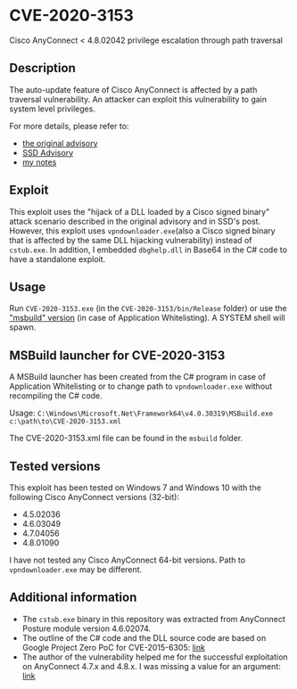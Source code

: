 # CVE-2020-3153
Cisco AnyConnect < 4.8.02042 privilege escalation through path traversal

## Description
The auto-update feature of Cisco AnyConnect is affected by a path traversal vulnerability. An attacker can exploit this vulnerability to gain system level privileges.

For more details, please refer to:
- [the original advisory](https://www.securify.nl/advisory/SFY20200419/cisco-anyconnect-elevation-of-privileges-due-to-insecure-handling-of-path-names.html)
- [SSD Advisory](https://ssd-disclosure.com/ssd-advisory-cisco-anyconnect-privilege-elevation-through-path-traversal/)
- [my notes](details.md)

## Exploit
This exploit uses  the "hijack of a DLL loaded by a Cisco signed binary" attack scenario described in the original advisory and in SSD's post. However, this exploit uses `vpndownloader.exe`(also a Cisco signed binary that is affected by the same DLL hijacking vulnerability) instead of `cstub.exe`. In addition, I embedded `dbghelp.dll` in Base64 in the C# code to have a standalone exploit.

## Usage
Run `CVE-2020-3153.exe` (in the `CVE-2020-3153/bin/Release` folder) or use the ["msbuild" version](#msbuild-launcher-for-cve-2020-3153)  (in case of Application Whitelisting). A SYSTEM shell will spawn.



## MSBuild launcher for CVE-2020-3153
A MSBuild launcher has been created from the C# program in case of Application Whitelisting or to change path to `vpndownloader.exe` without recompiling the C# code.

Usage: 
`C:\Windows\Microsoft.Net\Framework64\v4.0.30319\MSBuild.exe c:\path\to\CVE-2020-3153.xml`

The CVE-2020-3153.xml file can be found in the `msbuild` folder.

## Tested versions
This exploit has been tested on Windows 7 and Windows 10 with the following Cisco AnyConnect versions (32-bit):
- 4.5.02036
- 4.6.03049
- 4.7.04056
- 4.8.01090

I have not tested any Cisco AnyConnect 64-bit versions. Path to `vpndownloader.exe` may be different. 


## Additional information
- The `cstub.exe` binary in this repository was extracted from AnyConnect Posture module version 4.6.02074.
- The outline of the C# code and the DLL source code are based on Google Project Zero PoC for CVE-2015-6305: [link](https://bugs.chromium.org/p/project-zero/issues/detail?id=460)
- The author of the vulnerability helped me for the successful exploitation on AnyConnect 4.7.x and 4.8.x. I was missing a value for an argument: [link](https://twitter.com/yorickkoster/status/1253663893500694528)





